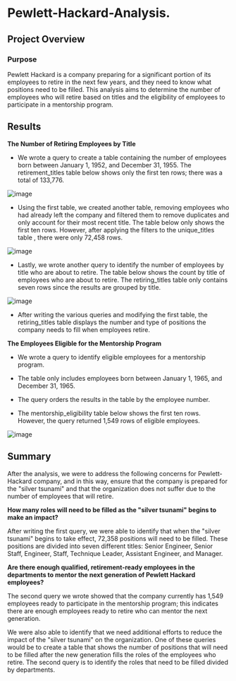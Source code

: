 # Pewlett-Hackard-Analysis.

## Project Overview

### Purpose

Pewlett Hackard is a company preparing for a significant portion of its employees to retire in the next few years, and they need to know what positions need to be filled. This analysis aims to determine the number of employees who will retire based on titles and the eligibility of employees to participate in a mentorship program.

## Results


**The Number of Retiring Employees by Title**



  - We wrote a query to create a table containing the number of employees born between January 1, 1952, and December 31, 1955. The retirement_titles table below shows only the first ten rows; there was a total of 133,776.

   ![image](https://user-images.githubusercontent.com/117063056/218627832-e3a1918b-d148-4ffe-a887-7935ae3ae290.png)

  -  Using the first table, we created another table, removing employees who had already left the company and filtered them to remove duplicates and only account for their most recent title. The table below only shows the first ten rows. However, after applying the filters to the unique_titles table , there were only 72,458 rows. 
  
   ![image](https://user-images.githubusercontent.com/117063056/218628884-fcdfcb40-2c6b-426f-9706-b348247fc66b.png) 
   
  - Lastly, we wrote another query to identify the number of employees by title who are about to retire. The table below shows the count by title of employees who are about to retire. The retiring_titles table only contains seven rows since the results are grouped by title.
  
   ![image](https://user-images.githubusercontent.com/117063056/218630042-992b03d5-75d5-48d0-9714-c422716622bd.png)

  - After writing the various queries and modifying the first table, the retiring_titles table displays the number and type of positions the company needs to fill when employees retire.




**The Employees Eligible for the Mentorship Program**


- We wrote a query to identify eligible employees for a mentorship program.

- The table only includes employees born between January 1, 1965, and December 31, 1965.

- The query orders the results in the table by the employee number.

- The mentorship_eligibility table below shows the first ten rows. However, the query returned 1,549 rows of eligible employees. 


![image](https://user-images.githubusercontent.com/117063056/218635552-9d23e4b9-fa34-4b44-9249-646a2383c11f.png)


## Summary

After the analysis, we were to address the following concerns for Pewlett-Hackard company, and in this way, ensure that the company is prepared for the "silver tsunami" and that the organization does not suffer due to the number of employees that will retire.

**How many roles will need to be filled as the "silver tsunami" begins to make an impact?**

After writing the first query, we were able to identify that when the "silver tsunami" begins to take effect, 72,358 positions will need to be filled. These positions are divided into seven different titles: Senior Engineer, Senior Staff, Engineer, Staff, Technique Leader, Assistant Engineer, and Manager.

**Are there enough qualified, retirement-ready employees in the departments to mentor the next generation of Pewlett Hackard employees?**

The second query we wrote showed that the company currently has 1,549 employees ready to participate in the mentorship program; this indicates there are enough employees ready to retire who can mentor the next generation.

We were also able to identify that we need additional efforts to reduce the impact of the "silver tsunami" on the organization. One of these queries would be to create a table that shows the number of positions that will need to be filled after the new generation fills the roles of the employees who retire. The second query is to identify the roles that need to be filled divided by departments.
